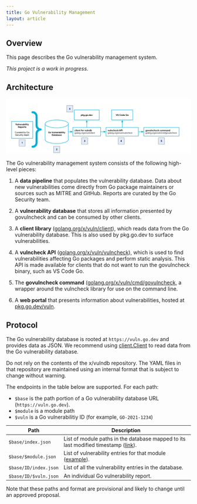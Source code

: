 ```yaml
---
title: Go Vulnerability Management
layout: article
---
```


## Overview

This page describes the Go vulnerability management system.

_This project is a work in progress._

## Architecture

<div class="image">
  <center>
    <img src="architecture.svg" alt="Go Vulneraility Management Architecture"></img>
  </center>
</div>

The Go vulnerability management system consists of the following high-level
pieces:

1. A **data pipeline** that populates the vulnerability database. Data about
   new vulnerabilities come directly from Go package maintainers or sources such as
   MITRE and GitHub. Reports are curated by the Go Security team.

2. A **vulnerability database** that stores all information presented by
   govulncheck and can be consumed by other clients.

3. A **client library**
   ([golang.org/x/vuln/client](https:/golang.org/x/vuln/client)), which reads data
   from the Go vulnerability database. This is also used by pkg.go.dev to surface
   vulnerabilities.

4. A **vulncheck API**
   ([golang.org/x/vuln/vulncheck](https:/golang.org/x/vuln/vulncheck)), which is
   used to find vulnerabilities affecting Go packages and perform static analysis.
   This API is made available for clients that do not want to run the govulncheck
   binary, such as VS Code Go.

5. The **govulncheck command**
   ([golang.org/x/vuln/cmd/govulncheck](https:/golang.org/x/vuln/cmd/govulncheck),
   a wrapper around the vulncheck library for use on the command line.

6. A **web portal** that presents information about vulnerabilities, hosted at
   [pkg.go.dev/vuln](https://pkg.go.dev/vuln).

## Protocol

The Go vulnerability database is rooted at `https://vuln.go.dev` and
provides data as JSON. We recommend using
[client.Client](https://pkg.go.dev/golang.org/x/vuln/client#Client) to read
data from the Go vulnerability database.

Do not rely on the contents of the x/vulndb repository. The YAML files in that
repository are maintained using an internal format that is subject to change
without warning.

The endpoints in the table below are supported. For each path:

- `$base` is the path portion of a Go vulnerability database URL (`https://vuln.go.dev`).
- `$module` is a module path
- `$vuln` is a Go vulnerabilitiy ID (for example, `GO-2021-1234`)

<table>
  <thead>
    <tr>
      <th>Path</th>
      <th>Description</th>
    </tr>
  </thead>
  <tbody>
    <tr>
      <td><code>$base/index.json</code></td>
      <td>
        List of module paths in the database mapped to its last modified
        timestamp (<a href="https://vuln.go.dev/index.json">link</a>).
      </td>
    </tr>
    <tr>
      <td><code>$base/$module.json</code></td>
      <td>
        List of vulnerability entries for that module (<a href="https://vuln.go.dev/golang.org/x/crypto.json">example</a>).
      </td>
    </tr>
    <tr>
      <td><code>$base/ID/index.json</code></td>
      <td>
        List of all the vulnerability entries in the database.
      </td>
    </tr>
    <tr>
      <td><code>$base/ID/$vuln.json</code></td>
      <td>
        An individual Go vulnerability report.
      </td>
    </tr>
  </tbody>
</table>

Note that these paths and format are provisional and likely to change until an
approved proposal.
